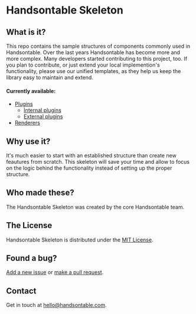 # Handsontable Skeleton

## What is it?
This repo contains the sample structures of components commonly used in Handsontable. 
Over the last years Handsontable has become more and more complex. Many developers started contributing to this project, too. 
If you plan to contribute, or just extend your local implemention's functionality, please use our unified templates, as they help us keep the library easy to maintain and extend.

#### Currently available:
* [Plugins](plugins)
  * [Internal plugins](plugins/internal/internalPluginSkeleton.js)
  * [External plugins](plugins/internal/externalPluginSkeleton.js)
* [Renderers](renderers)

## Why use it?
It's much easier to start with an established structure than create new feautures from scratch. 
This skeleton will save your time and allow to focus on the logic behind the functionality instead of setting up the proper structure.

## Who made these?
The Handsontable Skeleton was created by the core Handsontable team.

## The License
Handsontable Skeleton is distributed under the [MIT License](LICENSE).

## Found a bug?
[Add a new issue](https://github.com/handsontable/handsontable-skeleton/issues/new) or [make a pull request](https://github.com/handsontable/handsontable-skeleton/pulls).

## Contact
Get in touch at hello@handsontable.com.
